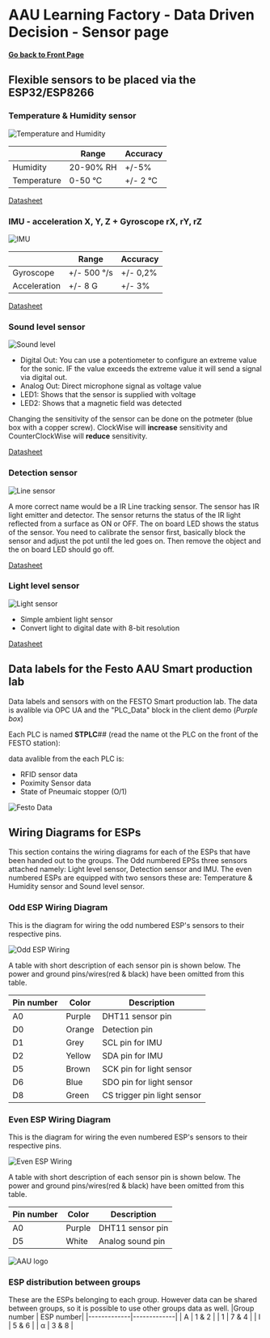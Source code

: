 # AAU Learning Factory - Data Driven Decision - Sensor page

**[Go back to Front Page](README.md)**

## Flexible sensors to be placed via the ESP32/ESP8266

### Temperature & Humidity sensor

![Temperature and Humidity](https://github.com/glinvad/AAU_Learning_Factory_-_Data_driven_decision/blob/main/Pictures/DHT11%20temperature%20and%20humidit.png)

|             | Range       | Accuracy     |
|-------------|-------------|--------------|
| Humidity    | 20-90% RH   | +/-5%        |
| Temperature | 0-50 &deg;C | +/- 2 &deg;C |

[Datasheet](https://www.mouser.com/datasheet/2/758/DHT11-Technical-Data-Sheet-Translated-Version-1143054.pdf)

### IMU - acceleration X, Y, Z + Gyroscope rX, rY, rZ

![IMU](https://github.com/glinvad/AAU_Learning_Factory_-_Data_driven_decision/blob/main/Pictures/MPU6050%20IMU.png)

|              | Range           | Accuracy |
|--------------|-----------------|----------|
| Gyroscope    | +/- 500 &deg;/s | +/- 0,2% |
| Acceleration | +/- 8 G         | +/- 3%   |

[Datasheet](https://cdn-learn.adafruit.com/downloads/pdf/mpu6050-6-axis-accelerometer-and-gyro.pdf?timestamp=1573074835)

### Sound level sensor

![Sound level](https://github.com/glinvad/AAU_Learning_Factory_-_Data_driven_decision/blob/main/Pictures/Keyes%20KY003738%20sound%20detector.png)

- Digital Out: You can use a potentiometer to configure an extreme value for the sonic. IF the value exceeds the extreme value it will send a signal via digital out.
- Analog Out: Direct microphone signal as voltage value
- LED1: Shows that the sensor is supplied with voltage
- LED2: Shows that a magnetic field was detected

Changing the sensitivity of the sensor can be done on the potmeter (blue box with a copper screw). ClockWise will **increase** sensitivity and CounterClockWise will **reduce** sensitivity.

[Datasheet](https://datasheetspdf.com/datasheet/KY-038.html)

### Detection sensor

![Line sensor](https://github.com/glinvad/AAU_Learning_Factory_-_Data_driven_decision/blob/main/Pictures/Keyes%20KY0033%20line%20tracker.png)

A more correct name would be a IR Line tracking sensor.
The sensor has IR light emitter and detector. The sensor returns the status of the IR light reflected from a surface as ON or OFF. The on board LED shows the status of the sensor. You need to calibrate the sensor first, basically block the sensor and adjust the pot until the led goes on. Then remove the object and the on board LED should go off.

[Datasheet](http://arduinolearning.com/code/ir-line-tracking-sensor-example.php)

### Light level sensor

![Light sensor](https://github.com/glinvad/AAU_Learning_Factory_-_Data_driven_decision/blob/main/Pictures/Pmod%20ALS%20light%20detector.png)

- Simple ambient light sensor
- Convert light to digital date with 8-bit resolution

[Datasheet](https://dk.rs-online.com/web/p/sensor-udvikling/1346463/?cm_mmc=DK-PLA-DS3A-_-google-_-CSS_DK_DK_Raspberry_Pi_%26_Arduino_og_udviklingsv%C3%A6rkt%C3%B8j_Whoop-_-(DK:Whoop!)+Sensor-udvikling-_-1346463&matchtype=&aud-826607888587:pla-333448502146&gclid=Cj0KCQjw5JSLBhCxARIsAHgO2ScXUaACLlXdenm5INfFL5qBJpMpJbLapJkwcfxWVFqWVqXZkAjLlOQaAko4EALw_wcB&gclsrc=aw.ds)

## Data labels for the Festo AAU Smart production lab

Data labels and sensors with on the FESTO Smart production lab. The data is avalible via OPC UA and the "PLC_Data" block in the client demo (*Purple box*)

Each PLC is named **STPLC**## (read the name ot the PLC on the front of the FESTO station):

data avalible from the each PLC is:

- RFID sensor data
- Poximity Sensor data
- State of Pneumaic stopper (O/1)

![Festo Data](https://github.com/glinvad/AAU_Learning_Factory_-_Data_driven_decision/blob/main/Pictures/Labels_festo.png)

## Wiring Diagrams for ESPs

This section contains the wiring diagrams for each of the ESPs that have been handed out to the groups. The Odd numbered EPSs three sensors attached namely: Light level sensor, Detection sensor and IMU. The even numbered ESPs are equipped with two sensors these are: Temperature & Humidity sensor and Sound level sensor.

### Odd ESP Wiring Diagram

This is the diagram for wiring the odd numbered ESP's sensors to their respective pins.

![Odd ESP Wiring](https://github.com/glinvad/AAU_Learning_Factory_-_Data_driven_decision/blob/main/Pictures/OddESPDiagram.png)

A table with short description of each sensor pin is shown below. The power and ground pins/wires(red & black) have been omitted from this table.

|Pin number   | Color       | Description     |
|-------------|-------------|-----------------|
| A0          | Purple      | DHT11 sensor pin|
| D0          | Orange      | Detection pin   |
| D1          | Grey        | SCL pin for IMU |
| D2          | Yellow      | SDA pin for IMU |
| D5          | Brown       | SCK pin for light sensor|
| D6          | Blue        | SDO pin for light sensor|
| D8          | Green       | CS trigger pin light sensor|

### Even ESP Wiring Diagram

This is the diagram for wiring the even numbered ESP's sensors to their respective pins.

![Even ESP Wiring](https://github.com/glinvad/AAU_Learning_Factory_-_Data_driven_decision/blob/main/Pictures/EvenESPDiagram.png)

A table with short description of each sensor pin is shown below. The power and ground pins/wires(red & black) have been omitted from this table.

|Pin number   | Color       | Description     |
|-------------|-------------|-----------------|
| A0          | Purple      | DHT11 sensor pin|
| D5          | White       | Analog sound pin|

![AAU logo](https://github.com/glinvad/AAU_Learning_Factory_-_Data_driven_decision/blob/main/Pictures/AAUlogo.png)

### ESP distribution between groups

These are the ESPs belonging to each group. However data can be shared between groups, so it is possible to use other groups data as well.
|Group number   | ESP number|
|-------------|-------------|
| A          | 1 & 2        |
| 1          | 7 & 4        |
| I          | 5 & 6        |
| α          | 3 & 8        |
